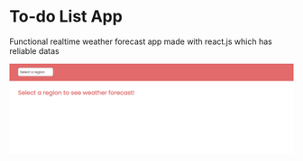 # To-do List App
Functional realtime weather forecast app made with react.js which has reliable datas

![gif](forecast-app.gif)